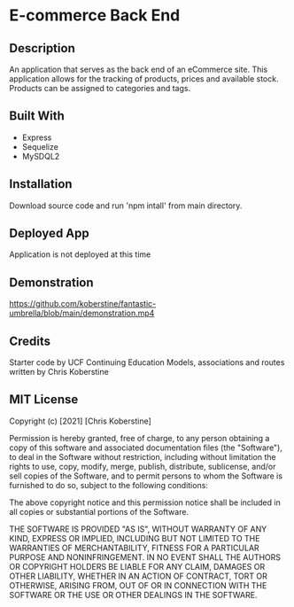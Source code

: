 # E-commerce Back End

## Description

An application that serves as the back end of an eCommerce site. This application allows for the tracking of products, prices and available stock. Products can be assigned to categories and tags.

## Built With

- Express
- Sequelize
- MySDQL2

## Installation

Download source code and run 'npm intall' from main directory.

## Deployed App

Application is not deployed at this time

## Demonstration
https://github.com/koberstine/fantastic-umbrella/blob/main/demonstration.mp4


## Credits

Starter code by UCF Continuing Education
Models, associations and routes written by Chris Koberstine

## MIT License

Copyright (c) [2021] [Chris Koberstine]

Permission is hereby granted, free of charge, to any person obtaining a copy
of this software and associated documentation files (the "Software"), to deal
in the Software without restriction, including without limitation the rights
to use, copy, modify, merge, publish, distribute, sublicense, and/or sell
copies of the Software, and to permit persons to whom the Software is
furnished to do so, subject to the following conditions:

The above copyright notice and this permission notice shall be included in all
copies or substantial portions of the Software.

THE SOFTWARE IS PROVIDED "AS IS", WITHOUT WARRANTY OF ANY KIND, EXPRESS OR
IMPLIED, INCLUDING BUT NOT LIMITED TO THE WARRANTIES OF MERCHANTABILITY,
FITNESS FOR A PARTICULAR PURPOSE AND NONINFRINGEMENT. IN NO EVENT SHALL THE
AUTHORS OR COPYRIGHT HOLDERS BE LIABLE FOR ANY CLAIM, DAMAGES OR OTHER
LIABILITY, WHETHER IN AN ACTION OF CONTRACT, TORT OR OTHERWISE, ARISING FROM,
OUT OF OR IN CONNECTION WITH THE SOFTWARE OR THE USE OR OTHER DEALINGS IN THE
SOFTWARE.
